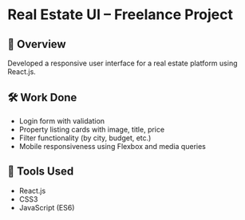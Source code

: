 # Real Estate UI – Freelance Project

## 🧩 Overview
Developed a responsive user interface for a real estate platform using React.js.

## 🛠️ Work Done
- Login form with validation
- Property listing cards with image, title, price
- Filter functionality (by city, budget, etc.)
- Mobile responsiveness using Flexbox and media queries

## 🔧 Tools Used
- React.js
- CSS3
- JavaScript (ES6)
